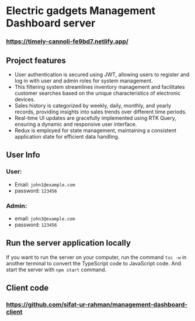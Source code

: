 # Electric gadgets Management Dashboard server
### https://timely-cannoli-fe9bd7.netlify.app/

## Project features

- User authentication is secured using JWT, allowing users to register and log in with user and admin roles for system management.
- This filtering system streamlines inventory management and facilitates customer searches based on the unique characteristics of electronic devices.
- Sales history is categorized by weekly, daily, monthly, and yearly records, providing insights into sales trends over different time periods.
- Real-time UI updates are gracefully implemented using RTK Query, ensuring a dynamic and responsive user interface.
- Redux is employed for state management, maintaining a consistent application state for efficient data handling.

## User Info
### User:
- Email: `john1@example.com`
- password: `123456`

### Admin:
- email: `john3@example.com`
- password: `123456`

## Run the server application locally

If you want to run the server on your computer, run the command `tsc -w` in another terminal to convert the TypeScript code to JavaScript code. And start the server with `npm start` command.

## Client code 
### https://github.com/sifat-ur-rahman/management-dashboard-client
